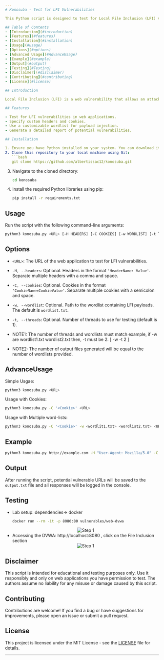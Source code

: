 ```yaml
---
# Konosuba - Test for LFI Vulnerabilities

This Python script is designed to test for Local File Inclusion (LFI) vulnerabilities in web applications. LFI vulnerabilities occur when a web application allows an attacker to include files on the server, potentially leading to the disclosure of sensitive information or remote code execution.

## Table of Contents
- [Introduction](#introduction)
- [Features](#features)
- [Installation](#installation)
- [Usage](#usage)
- [Options](#options)
- [Advanced Usage](#AdvanceUsage)
- [Example](#example)
- [Output](#output)
- [Testing](#Testing)
- [Disclaimer](#disclaimer)
- [Contributing](#contributing)
- [License](#license)

## Introduction

Local File Inclusion (LFI) is a web vulnerability that allows an attacker to access, view, or include files located on the server in the document root folder. LFI occurs when user-supplied input is not properly validated. Attackers typically manipulate user-controllable input, such as URL parameters or cookies, to specify the file path to include.

## Features

- Test for LFI vulnerabilities in web applications.
- Specify custom headers and cookies.
- Use a customizable wordlist for payload injection.
- Generate a detailed report of potential vulnerabilities.

## Installation

1. Ensure you have Python installed on your system. You can download it from [Python's official website](https://www.python.org/downloads/).
2. Clone this repository to your local machine using Git:
   ```bash
   git clone https://github.com/albertissac12/konosuba.git
   ```
3. Navigate to the cloned directory:
   ```bash
   cd konosuba
   ```
4. Install the required Python libraries using pip:
   ```bash
   pip install -r requirements.txt
   ```

## Usage

Run the script with the following command-line arguments:
```bash
python3 konosuba.py <URL> [-H HEADERS] [-C COOKIES] [-w WORDLIST] [-t THREADS]
```

## Options

- `<URL>`: The URL of the web application to test for LFI vulnerabilities.
- `-H, --headers`: Optional. Headers in the format `'HeaderName: Value'`. Separate multiple headers with a comma and space.
- `-C, --cookies`: Optional. Cookies in the format `'CookieName=CookieValue'`. Separate multiple cookies with a semicolon and space.
- `-w, --wordlist`: Optional. Path to the wordlist containing LFI payloads. The default is `wordlist.txt`.
- `-t, --threads`: Optional. Number of threads to use for testing (default is 1).

- NOTE1: The number of threads and wordlists must match example, if -w are wordlist1.txt wordlist2.txt then, -t must be 2.  [ -w <worlist1> <wordlist2> -t 2 ]
- NOTE2: The number of output files generated will be equal to the number of wordlists provided.

## AdvanceUsage

Simple Usgae:
```bash
python3 konosuba.py <URL>
```

Usage with Cookies:
```bash
python3 konosuba.py -C '<Cookie>' <URL>
```
Usage with Multiple word-lists:
```bash
python3 konosuba.py -C '<Cookie>' -w <wordlit1.txt> <wordlist2.txt> <URL>
```

## Example

```bash
python3 konosuba.py http://example.com -H "User-Agent: Mozilla/5.0" -C "sessionid=abc123" -w mywordlist.txt
```

## Output

After running the script, potential vulnerable URLs will be saved to the `output.txt` file and all responses will be logged in the console.

## Testing

- Lab setup: dependencies=> docker 
  ```bash
  docker run --rm -it -p 8080:80 vulnerables/web-dvwa
  ```
  <div style="text-align:center">
    <img src="https://github.com/albertisaac12/Konosuba/assets/91803132/9bd542ef-16b0-4e3d-874d-f16d30b282bc" alt="Step 1">
  </div>
- Accessing the DVWA: http://localhost:8080 , click on the File Inclusion section
   <div style="text-align:center">
    <img src="https://github.com/albertisaac12/Konosuba/assets/91803132/10fee3ac-f69e-456a-8901-63d16d1e0e19" alt="Step 1">
  </div>

  

## Disclaimer

This script is intended for educational and testing purposes only. Use it responsibly and only on web applications you have permission to test. The authors assume no liability for any misuse or damage caused by this script.

## Contributing

Contributions are welcome! If you find a bug or have suggestions for improvements, please open an issue or submit a pull request.

## License

This project is licensed under the MIT License - see the [LICENSE](LICENSE) file for details.

--- 
```

